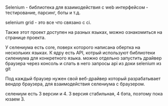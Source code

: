 Selenium - библиотека для взаимодействия с web интерфейсом - тестирование, парсинг, боты и т.д.

selenium grid - это все что связано с ci.

Также этот проект доступен на разных языках, можно ознакомиться на странице проекта.

У селениума есть core, поверх которого написана обертка на нескольких языках. К ядру есть API, котрый используют библиотеки силениума для конкретного языка.
можно отдельно запустить драйвер браузера через консоль и слать в него запросы api из доки selenium из git

Под каждый браузер нужен свой веб-драйвер который разрабатывает вендор браузера, для взаимодействия селениума с браузером. 

селениум есть 3 версии и 4.
3 версия стабильная, 4 бэта, поэтому пока юзаем 3.